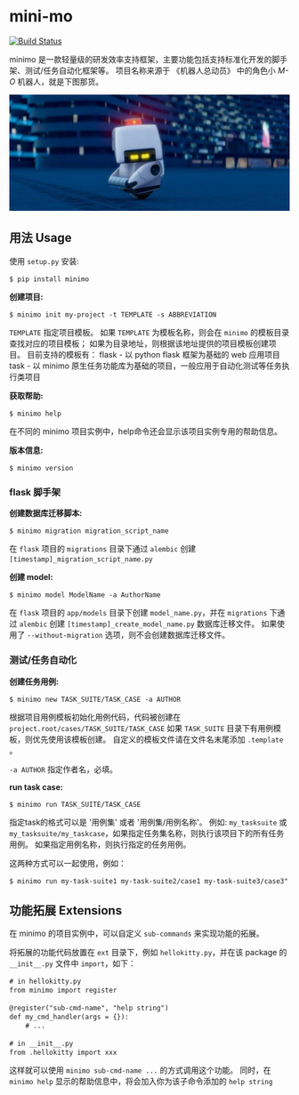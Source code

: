 # mini-mo

[![Build Status](https://travis-ci.org/philip1134/mini-mo.svg?branch=master)](https://travis-ci.org/philip1134/mini-mo)

minimo 是一款轻量级的研发效率支持框架，主要功能包括支持标准化开发的脚手架、测试/任务自动化框架等。
项目名称来源于 《机器人总动员》 中的角色小 _M-O_ 机器人，就是下图那货。

![home page](./images/walle-mo.jpg "M-O")

## 用法 Usage

使用 `setup.py` 安装:

	$ pip install minimo

**创建项目:**

	$ minimo init my-project -t TEMPLATE -s ABBREVIATION

`TEMPLATE` 指定项目模板。 如果 `TEMPLATE` 为模板名称，则会在 `minimo` 的模板目录查找对应的项目模板；
如果为目录地址，则根据该地址提供的项目模板创建项目。
目前支持的模板有：
    flask - 以 python flask 框架为基础的 web 应用项目
    task - 以 minimo 原生任务功能库为基础的项目，一般应用于自动化测试等任务执行类项目

**获取帮助:**

	$ minimo help

在不同的 minimo 项目实例中，help命令还会显示该项目实例专用的帮助信息。

**版本信息:**

	$ minimo version

### flask 脚手架

**创建数据库迁移脚本:**

	$ minimo migration migration_script_name

在 `flask` 项目的 `migrations` 目录下通过 `alembic` 创建 `[timestamp]_migration_script_name.py`

**创建 model:**

	$ minimo model ModelName -a AuthorName

在 `flask` 项目的 `app/models` 目录下创建 `model_name.py`，并在 `migrations` 下通过 `alembic` 创建 `[timestamp]_create_model_name.py` 数据库迁移文件。
如果使用了 `--without-migration` 选项，则不会创建数据库迁移文件。

### 测试/任务自动化

**创建任务用例:**

	$ minimo new TASK_SUITE/TASK_CASE -a AUTHOR

根据项目用例模板初始化用例代码，代码被创建在 `project.root/cases/TASK_SUITE/TASK_CASE`
如果 `TASK_SUITE` 目录下有用例模板，则优先使用该模板创建。
自定义的模板文件请在文件名末尾添加 `.template` 。

`-a AUTHOR` 指定作者名，必填。

**run task case:**

	$ minimo run TASK_SUITE/TASK_CASE

指定task的格式可以是 '用例集' 或者 '用例集/用例名称'。 例如: `my_tasksuite` 或 `my_tasksuite/my_taskcase`，如果指定任务集名称，则执行该项目下的所有任务用例。
如果指定用例名称，则执行指定的任务用例。

这两种方式可以一起使用，例如：

	$ minimo run my-task-suite1 my-task-suite2/case1 my-task-suite3/case3"

## 功能拓展 Extensions

在 minimo 的项目实例中，可以自定义 `sub-commands` 来实现功能的拓展。

将拓展的功能代码放置在 `ext` 目录下，例如 `hellokitty.py`，并在该 package 的 `__init__.py` 文件中 `import`，如下：

	# in hellokitty.py
	from minimo import register

	@register("sub-cmd-name", "help string")
	def my_cmd_handler(args = {}):
		# ...

	# in __init__.py
	from .hellokitty import xxx

这样就可以使用 `minimo sub-cmd-name ...` 的方式调用这个功能。 同时，在 `minimo help` 显示的帮助信息中，将会加入你为该子命令添加的 `help string`

